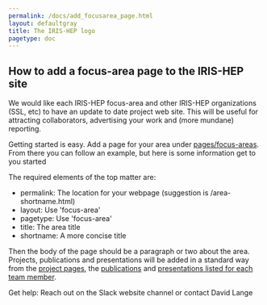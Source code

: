 ```yaml
---
permalink: /docs/add_focusarea_page.html
layout: defaultgray
title: The IRIS-HEP logo
pagetype: doc
---
```


## How to add a focus-area page to the IRIS-HEP site

We would like each IRIS-HEP focus-area and other IRIS-HEP organizations (SSL, etc) 
to have an update to date project web site. This will
be useful for attracting collaborators, advertising your work and (more mundane) reporting.

Getting started is easy. Add a page for your area under [pages/focus-areas](https://github.com/iris-hep/iris-hep.github.io/tree/master/pages/focus-areas).
From there you can follow an example, but here is some information get to you started

The required elements of the top matter are:
  * permalink: The location for your webpage (suggestion is /area-shortname.html)
  * layout: Use 'focus-area'
  * pagetype: Use 'focus-area'
  * title: The area title 
  * shortname: A more concise title

Then the body of the page should be a paragraph or two about the area. Projects, publications
and presentations will be added in a standard way from the 
[project pages](https://github.com/iris-hep/iris-hep.github.io/tree/master/pages/projects),
the [publications](https://github.com/iris-hep/iris-hep.github.io/tree/master/_data/publications)
and [presentations listed for each team member](https://github.com/iris-hep/iris-hep.github.io/tree/master/_data/people).

Get help: Reach out on the Slack website channel or contact David Lange

